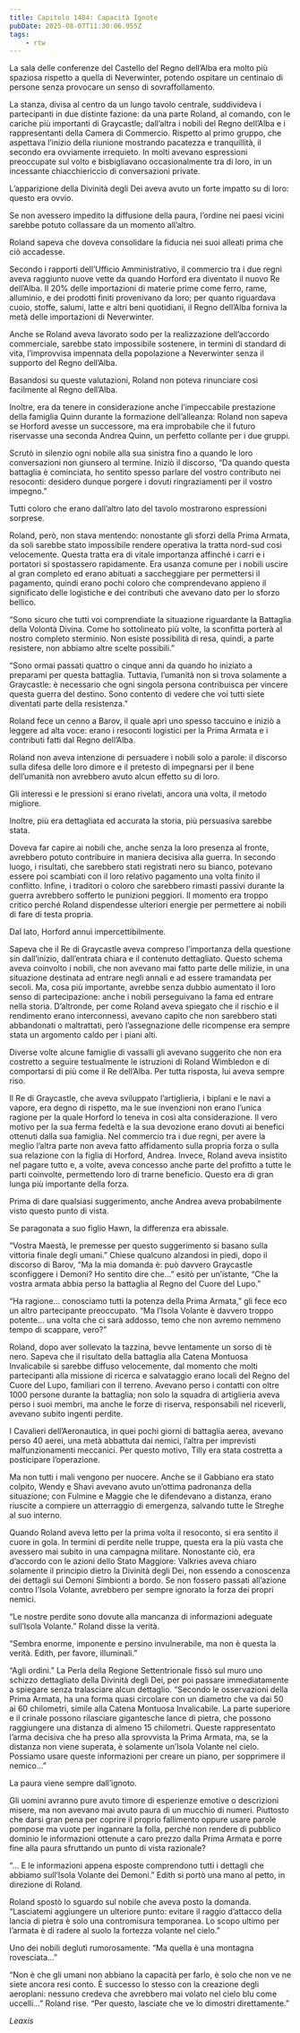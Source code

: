 ```yaml
---
title: Capitolo 1404: Capacità Ignote
pubDate: 2025-08-07T11:30:06.955Z
tags:
    - rtw
---
```



La sala delle conferenze del Castello del Regno dell’Alba era molto più spaziosa rispetto a quella di Neverwinter, potendo ospitare un centinaio di persone senza provocare un senso di sovraffollamento.


La stanza, divisa al centro da un lungo tavolo centrale, suddivideva i partecipanti in due distinte fazione: da una parte Roland, al comando, con le cariche più importanti di Graycastle; dall’altra i nobili del Regno dell’Alba e i rappresentanti della Camera di Commercio. Rispetto al primo gruppo, che aspettava l’inizio della riunione mostrando pacatezza e tranquillità, il secondo era ovviamente irrequieto. In molti avevano espressioni preoccupate sul volto e bisbigliavano occasionalmente tra di loro, in un incessante chiacchiericcio di conversazioni private.


L’apparizione della Divinità degli Dei aveva avuto un forte impatto su di loro: questo era ovvio.


Se non avessero impedito la diffusione della paura, l’ordine nei paesi vicini sarebbe potuto collassare da un momento all’altro.


Roland sapeva che doveva consolidare la fiducia nei suoi alleati prima che ciò accadesse.


Secondo i rapporti dell’Ufficio Amministrativo, il commercio tra i due regni aveva raggiunto nuove vette da quando Horford era diventato il nuovo Re dell’Alba. Il 20% delle importazioni di materie prime come ferro, rame, alluminio, e dei prodotti finiti provenivano da loro; per quanto riguardava cuoio, stoffe, salumi, latte e altri beni quotidiani, il Regno dell’Alba forniva la metà delle importazioni di Neverwinter.


Anche se Roland aveva lavorato sodo per la realizzazione dell’accordo commerciale, sarebbe stato impossibile sostenere, in termini di standard di vita, l’improvvisa impennata della popolazione a Neverwinter senza il supporto del Regno dell’Alba.


Basandosi su queste valutazioni, Roland non poteva rinunciare così facilmente al Regno dell’Alba.


Inoltre, era da tenere in considerazione anche l’impeccabile prestazione della famiglia Quinn durante la formazione dell’alleanza: Roland non sapeva se Horford avesse un successore, ma era improbabile che il futuro riservasse una seconda Andrea Quinn, un perfetto collante per i due gruppi.


Scrutò in silenzio ogni nobile alla sua sinistra fino a quando le loro conversazioni non giunsero al termine. Iniziò il discorso, “Da quando questa battaglia è cominciata, ho sentito spesso parlare del vostro contributo nei resoconti: desidero dunque porgere i dovuti ringraziamenti per il vostro impegno.”


Tutti coloro che erano dall’altro lato del tavolo mostrarono espressioni sorprese.


Roland, però, non stava mentendo: nonostante gli sforzi della Prima Armata, da soli sarebbe stato impossibile rendere operativa la tratta nord-sud così velocemente. Questa tratta era di vitale importanza affinché i carri e i portatori si spostassero rapidamente. Era usanza comune per i nobili uscire al gran completo ed erano abituati a saccheggiare per permettersi il pagamento, quindi erano pochi coloro che comprendevano appieno il significato delle logistiche e dei contributi che avevano dato per lo sforzo bellico.


“Sono sicuro che tutti voi comprendiate la situazione riguardante la Battaglia della Volontà Divina. Come ho sottolineato più volte, la sconfitta porterà al nostro completo sterminio. Non esiste possibilità di resa, quindi, a parte resistere, non abbiamo altre scelte possibili.”


“Sono ormai passati quattro o cinque anni da quando ho iniziato a preparami per questa battaglia. Tuttavia, l’umanità non si trova solamente a Graycastle: è necessario che ogni singola persona contribuisca per vincere questa guerra del destino. Sono contento di vedere che voi tutti siete diventati parte della resistenza.”


Roland fece un cenno a Barov, il quale aprì uno spesso taccuino e iniziò a leggere ad alta voce: erano i resoconti logistici per la Prima Armata e i contributi fatti dal Regno dell’Alba.


Roland non aveva intenzione di persuadere i nobili solo a parole: il discorso sulla difesa delle loro dimore e il pretesto di impegnarsi per il bene dell’umanità non avrebbero avuto alcun effetto su di loro.


Gli interessi e le pressioni si erano rivelati, ancora una volta, il metodo migliore.


Inoltre, più era dettagliata ed accurata la storia, più persuasiva sarebbe stata.


Doveva far capire ai nobili che, anche senza la loro presenza al fronte, avrebbero potuto contribuire in maniera decisiva alla guerra. In secondo luogo, i risultati, che sarebbero stati registrati nero su bianco, potevano essere poi scambiati con il loro relativo pagamento una volta finito il conflitto. Infine, i traditori o coloro che sarebbero rimasti passivi durante la guerra avrebbero sofferto le punizioni peggiori. Il momento era troppo critico perché Roland dispendesse ulteriori energie per permettere ai nobili di fare di testa propria.


Dal lato, Horford annuì impercettibilmente.


Sapeva che il Re di Graycastle aveva compreso l’importanza della questione sin dall’inizio, dall’entrata chiara e il contenuto dettagliato. Questo schema aveva coinvolto i nobili, che non avevano mai fatto parte delle milizie, in una situazione destinata ad entrare negli annali e ad essere tramandata per secoli. Ma, cosa più importante, avrebbe senza dubbio aumentato il loro senso di partecipazione: anche i nobili perseguivano la fama ed entrare nella storia. D’altronde, per come Roland aveva spiegato che il rischio e il rendimento erano interconnessi, avevano capito che non sarebbero stati abbandonati o maltrattati, però l’assegnazione delle ricompense era sempre stata un argomento caldo per i piani alti.


Diverse volte alcune famiglie di vassalli gli avevano suggerito che non era costretto a seguire testualmente le istruzioni di Roland Wimbledon e di comportarsi di più come il Re dell’Alba. Per tutta risposta, lui aveva sempre riso.


Il Re di Graycastle, che aveva sviluppato l’artiglieria, i biplani e le navi a vapore, era degno di rispetto, ma le sue invenzioni non erano l’unica ragione per la quale Horford lo teneva in così alta considerazione. Il vero motivo per la sua ferma fedeltà e la sua devozione erano dovuti ai benefici ottenuti dalla sua famiglia. Nel commercio tra i due regni, per avere la meglio l’altra parte non aveva fatto affidamento sulla propria forza o sulla sua relazione con la figlia di Horford, Andrea. Invece, Roland aveva insistito nel pagare tutto e, a volte, aveva concesso anche parte del profitto a tutte le parti coinvolte, permettendo loro di trarne beneficio. Questo era di gran lunga più importante della forza.


Prima di dare qualsiasi suggerimento, anche Andrea aveva probabilmente visto questo punto di vista.


Se paragonata a suo figlio Hawn, la differenza era abissale.


“Vostra Maestà, le premesse per questo suggerimento si basano sulla vittoria finale degli umani.” Chiese qualcuno alzandosi in piedi, dopo il discorso di Barov, “Ma la mia domanda è: può davvero Graycastle sconfiggere i Demoni? Ho sentito dire che…” esitò per un’istante, “Che la vostra armata abbia perso la battaglia al Regno del Cuore del Lupo.”


“Ha ragione… conosciamo tutti la potenza della Prima Armata,” gli fece eco un altro partecipante preoccupato. “Ma l’Isola Volante è davvero troppo potente… una volta che ci sarà addosso, temo che non avremo nemmeno tempo di scappare, vero?”


Roland, dopo aver sollevato la tazzina, bevve lentamente un sorso di tè nero. Sapeva che il risultato della battaglia alla Catena Montuosa Invalicabile si sarebbe diffuso velocemente, dal momento che molti partecipanti alla missione di ricerca e salvataggio erano locali del Regno del Cuore del Lupo, familiari con il terreno. Avevano perso i contatti con oltre 1000 persone durante la battaglia; non solo la squadra di artiglieria aveva perso i suoi membri, ma anche le forze di riserva, responsabili nel riceverli, avevano subito ingenti perdite.


I Cavalieri dell’Aeronautica, in quei pochi giorni di battaglia aerea, avevano perso 40 aerei, una metà abbattuta dai nemici, l’altra per imprevisti malfunzionamenti meccanici. Per questo motivo, Tilly era stata costretta a posticipare l’operazione.


Ma non tutti i mali vengono per nuocere. Anche se il Gabbiano era stato colpito, Wendy e Shavi avevano avuto un’ottima padronanza della situazione; con Fulmine e Maggie che le difendevano a distanza, erano riuscite a compiere un atterraggio di emergenza, salvando tutte le Streghe al suo interno.


Quando Roland aveva letto per la prima volta il resoconto, si era sentito il cuore in gola. In termini di perdite nelle truppe, questa era la più vasta che avessero mai subito in una campagna militare. Nonostante ciò, era d’accordo con le azioni dello Stato Maggiore: Valkries aveva chiaro solamente il principio dietro la Divinità degli Dei, non essendo a conoscenza dei dettagli sui Demoni Simbionti a bordo. Se non fossero passati all’azione contro l’Isola Volante, avrebbero per sempre ignorato la forza dei propri nemici.


“Le nostre perdite sono dovute alla mancanza di informazioni adeguate sull’Isola Volante.” Roland disse la verità.


“Sembra enorme, imponente e persino invulnerabile, ma non è questa la verità. Edith, per favore, illuminali.”


“Agli ordini.” La Perla della Regione Settentrionale fissò sul muro uno schizzo dettagliato della Divinità degli Dei, per poi passare immediatamente a spiegare senza tralasciare alcun dettaglio. “Secondo le osservazioni della Prima Armata, ha una forma quasi circolare con un diametro che va dai 50 ai 60 chilometri, simile alla Catena Montuosa Invalicabile. La parte superiore e il crinale possono rilasciare gigantesche lance di pietra, che possono raggiungere una distanza di almeno 15 chilometri. Queste rappresentato l’arma decisiva che ha preso alla sprovvista la Prima Armata, ma, se la distanza non viene superata, è solamente un’Isola Volante nel cielo. Possiamo usare queste informazioni per creare un piano, per sopprimere il nemico…”


La paura viene sempre dall’ignoto.


Gli uomini avranno pure avuto timore di esperienze emotive o descrizioni misere, ma non avevano mai avuto paura di un mucchio di numeri. Piuttosto che darsi gran pena per coprire il proprio fallimento oppure usare parole pompose ma vuote per ingannare la folla, perché non rendere di pubblico dominio le informazioni ottenute a caro prezzo dalla Prima Armata e porre fine alla paura sfruttando un punto di vista razionale?


“… E le informazioni appena esposte comprendono tutti i dettagli che abbiamo sull’Isola Volante dei Demoni.” Edith si portò una mano al petto, in direzione di Roland.


Roland spostò lo sguardo sul nobile che aveva posto la domanda. “Lasciatemi aggiungere un ulteriore punto: evitare il raggio d’attacco della lancia di pietra è solo una contromisura temporanea. Lo scopo ultimo per l’armata è di radere al suolo la fortezza volante nel cielo.”


Uno dei nobili deglutì rumorosamente. “Ma quella è una montagna rovesciata…”


“Non è che gli umani non abbiano la capacità per farlo, è solo che non ve ne siete ancora resi conto. È successo lo stesso con la creazione degli aeroplani: nessuno credeva che avrebbero mai volato nel cielo blu come uccelli…” Roland rise. “Per questo, lasciate che ve lo dimostri direttamente.”










<em>Leaxis</em>




                                


                                



